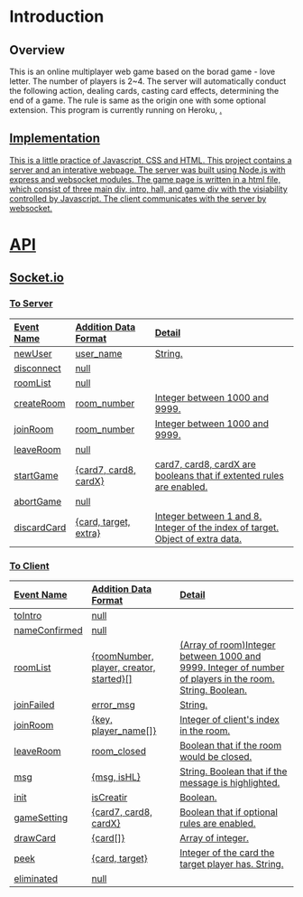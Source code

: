# Introduction #
## Overview ##
This is an online multiplayer web game based on the borad game - love letter. The number of players is 2~4. The server will automatically conduct the following action, dealing cards, casting card effects, determining the end of a game. The rule is same as the origin one with some optional extension. This program is currently running on Heroku, <a href="https://tragic-dilemma-loveletter.herokuapp.com/">.
## Implementation ##
This is a little practice of Javascript, CSS and HTML. This project contains a server and an interative webpage. The server was built using Node.js with express and websocket modules. The game page is written in a html file, which consist of three main div, intro, hall, and game div with the visiability controlled by Javascript. The client communicates with the server by websocket.
# API #
## Socket.io ##
### To Server ###
|Event Name	|Addition Data Format	|Detail															|
|:--------------|:----------------------|:----------------------------------------------------------------------------------------------------------------------|
|newUser	|user\_name		|String.														|
|disconnect	|null			|															|
|roomList	|null			|															|
|createRoom	|room\_number		|Integer between 1000 and 9999.												|
|joinRoom	|room\_number		|Integer between 1000 and 9999.												|
|leaveRoom	|null			|															|
|startGame	|{card7, card8, cardX}	|card7, card8, cardX are booleans that if extented rules are enabled.							|
|abortGame	|null			|															|
|discardCard	|{card, target, extra}	|Integer between 1 and 8. Integer of the index of target. Object of extra data.						|
### To Client ###
|Event Name	|Addition Data Format				|Detail														|
|:--------------|:----------------------------------------------|:--------------------------------------------------------------------------------------------------------------|
|toIntro	|null						|														|
|nameConfirmed	|null						|														|
|roomList	|{roomNumber, player, creator, started}[]	|(Array of room)Integer between 1000 and 9999. Integer of number of players in the room. String. Boolean.	|
|joinFailed	|error\_msg					|String.													|
|joinRoom	|{key, player\_name[]}				|Integer of client's index in the room.										|
|leaveRoom	|room\_closed					|Boolean that if the room would be closed.									|
|msg		|{msg, isHL}					|String. Boolean that if the message is highlighted.								|
|init		|isCreatir					|Boolean.													|
|gameSetting	|{card7, card8, cardX}				|Boolean that if optional rules are enabled.									|
|drawCard	|{card[]}					|Array of integer.												|
|peek		|{card, target}					|Integer of the card the target player has. String.								|
|eliminated	|null						|														|
